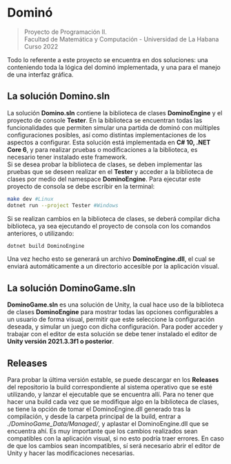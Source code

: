 # Dominó

> Proyecto de Programación II.  
> Facultad de Matemática y Computación - Universidad de La Habana  
> Curso 2022

Todo lo referente a este proyecto se encuentra en dos soluciones: una conteniendo toda la lógica del dominó implementada, y una para el manejo de una interfaz gráfica.

## La solución Domino.sln

La solución **Domino.sln** contiene la biblioteca de clases **DominoEngine** y el proyecto de console **Tester**. En la biblioteca se encuentran todas las funcionalidades que permiten simular una partida de dominó con múltiples configuraciones posibles, así como distintas implementaciones de los aspectos a configurar. Esta solución está implementada en **C# 10, .NET Core 6**, y para realizar pruebas o modificaciones a la biblioteca, es necesario tener instalado este framework.  
Si se desea probar la biblioteca de clases, se deben implementar las pruebas que se deseen realizar en el **Tester** y acceder a la biblioteca de clases por medio del namespace **DominoEngine**. Para ejecutar este proyecto de consola se debe escribir en la terminal:

```bash
make dev #Linux
dotnet run --project Tester #Windows
```  

Si se realizan cambios en la biblioteca de clases, se deberá compilar dicha biblioteca, ya sea ejecutando el proyecto de consola con los comandos anteriores, o utilizando:

```bash
dotnet build DominoEngine
```

Una vez hecho esto se generará un archivo **DominoEngine.dll**, el cual se enviará automáticamente a un directorio accesible por la aplicación visual.

## La solución DominoGame.sln

**DominoGame.sln** es una solución de Unity, la cual hace uso de la biblioteca de clases **DominoEngine** para mostrar todas las opciones configurables a un usuario de forma visual, permitir que este seleccione la configuración deseada, y simular un juego con dicha configuración. Para poder acceder y trabajar con el editor de esta solución se debe tener instalado el editor de **Unity versión 2021.3.3f1 o posterior**.  

## Releases

Para probar la última versión estable, se puede descargar en los **Releases** del repositorio la build correspondiente al sistema operativo que se esté utilizando, y lanzar el ejecutable que se encuentra allí. Para no tener que hacer una build cada vez que se modifique algo en la biblioteca de clases, se tiene la opción de tomar el DominoEngine.dll generado tras la compilación, y desde la carpeta principal de la build, entrar a *./DominoGame_Data/Managed/*, y aplastar el DominoEngine.dll que se encuentra ahí. Es muy importante que los cambios realizados sean compatibles con la aplicación visual, si no esto podría traer errores. En caso de que los cambios sean incompatibles, sí será necesario abrir el editor de Unity y hacer las modificaciones necesarias.  
